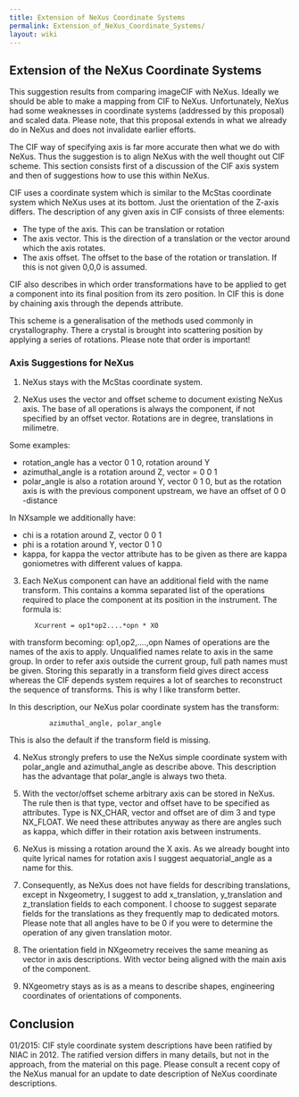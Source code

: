```yaml
---
title: Extension of NeXus Coordinate Systems
permalink: Extension_of_NeXus_Coordinate_Systems/
layout: wiki
---
```


Extension of the NeXus Coordinate Systems
-----------------------------------------

This suggestion results from comparing imageCIF with NeXus. Ideally we
should be able to make a mapping from CIF to NeXus. Unfortunately, NeXus
had some weaknesses in coordinate systems (addressed by this proposal)
and scaled data. Please note, that this proposal extends in what we
already do in NeXus and does not invalidate earlier efforts.

The CIF way of specifying axis is far more accurate then what we do with
NeXus. Thus the suggestion is to align NeXus with the well thought out
CIF scheme. This section consists first of a discussion of the CIF axis
system and then of suggestions how to use this within NeXus.

CIF uses a coordinate system which is similar to the McStas coordinate
system which NeXus uses at its bottom. Just the orientation of the
Z-axis differs. The description of any given axis in CIF consists of
three elements:

-   The type of the axis. This can be translation or rotation
-   The axis vector. This is the direction of a translation or the
    vector around which the axis rotates.
-   The axis offset. The offset to the base of the rotation or
    translation. If this is not given 0,0,0 is assumed.

CIF also describes in which order transformations have to be applied to
get a component into its final position from its zero position. In CIF
this is done by chaining axis through the depends attribute.

This scheme is a generalisation of the methods used commonly in
crystallography. There a crystal is brought into scattering position by
applying a series of rotations. Please note that order is important!

### Axis Suggestions for NeXus

1) NeXus stays with the McStas coordinate system.

2) NeXus uses the vector and offset scheme to document existing NeXus
axis. The base of all operations is always the component, if not
specified by an offset vector. Rotations are in degree, translations in
milimetre.

Some examples:

-   rotation\_angle has a vector 0 1 0, rotation around Y
-   azimuthal\_angle is a rotation around Z, vector = 0 0 1
-   polar\_angle is also a rotation around Y, vector 0 1 0, but as the
    rotation axis is with the previous component upstream, we have an
    offset of 0 0 -distance

In NXsample we additionally have:

-   chi is a rotation around Z, vector 0 0 1
-   phi is a rotation around Y, vector 0 1 0
-   kappa, for kappa the vector attribute has to be given as there are
    kappa goniometres with different values of kappa.

3) Each NeXus component can have an additional field with the name
transform. This contains a komma separated list of the operations
required to place the component at its position in the instrument. The
formula is:

          Xcurrent = op1*op2....*opn * X0

with transform becoming: op1,op2,....,opn Names of operations are the
names of the axis to apply. Unqualified names relate to axis in the same
group. In order to refer axis outside the current group, full path names
must be given. Storing this separatly in a transform field gives direct
access whereas the CIF depends system requires a lot of searches to
reconstruct the sequence of transforms. This is why I like transform
better.

In this description, our NeXus polar coordinate system has the
transform:

              azimuthal_angle, polar_angle

This is also the default if the transform field is missing.

4) NeXus strongly prefers to use the NeXus simple coordinate system with
polar\_angle and azimuthal\_angle as describe above. This description
has the advantage that polar\_angle is always two theta.

5) With the vector/offset scheme arbitrary axis can be stored in NeXus.
The rule then is that type, vector and offset have to be specified as
attributes. Type is NX\_CHAR, vector and offset are of dim 3 and type
NX\_FLOAT. We need these attributes anyway as there are angles such as
kappa, which differ in their rotation axis between instruments.

6) NeXus is missing a rotation around the X axis. As we already bought
into quite lyrical names for rotation axis I suggest aequatorial\_angle
as a name for this.

7) Consequently, as NeXus does not have fields for describing
translations, except in Nxgeometry, I suggest to add x\_translation,
y\_translation and z\_translation fields to each component. I choose to
suggest separate fields for the translations as they frequently map to
dedicated motors. Please note that all angles have to be 0 if you were
to determine the operation of any given translation motor.

8) The orientation field in NXgeometry receives the same meaning as
vector in axis descriptions. With vector being aligned with the main
axis of the component.

9) NXgeometry stays as is as a means to describe shapes, engineering
coordinates of orientations of components.

Conclusion
----------

01/2015: CIF style coordinate system descriptions have been ratified by
NIAC in 2012. The ratified version differs in many details, but not in
the approach, from the material on this page. Please consult a recent
copy of the NeXus manual for an update to date description of NeXus
coordinate descriptions.
